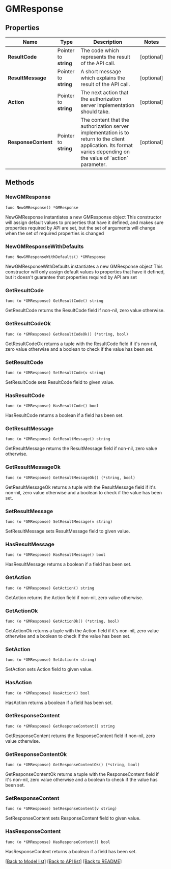 # GMResponse

## Properties

Name | Type | Description | Notes
------------ | ------------- | ------------- | -------------
**ResultCode** | Pointer to **string** | The code which represents the result of the API call. | [optional] 
**ResultMessage** | Pointer to **string** | A short message which explains the result of the API call. | [optional] 
**Action** | Pointer to **string** | The next action that the authorization server implementation should take. | [optional] 
**ResponseContent** | Pointer to **string** | The content that the authorization server implementation is to return to the client application. Its format varies depending on the value of &#x60;action&#x60; parameter.  | [optional] 

## Methods

### NewGMResponse

`func NewGMResponse() *GMResponse`

NewGMResponse instantiates a new GMResponse object
This constructor will assign default values to properties that have it defined,
and makes sure properties required by API are set, but the set of arguments
will change when the set of required properties is changed

### NewGMResponseWithDefaults

`func NewGMResponseWithDefaults() *GMResponse`

NewGMResponseWithDefaults instantiates a new GMResponse object
This constructor will only assign default values to properties that have it defined,
but it doesn't guarantee that properties required by API are set

### GetResultCode

`func (o *GMResponse) GetResultCode() string`

GetResultCode returns the ResultCode field if non-nil, zero value otherwise.

### GetResultCodeOk

`func (o *GMResponse) GetResultCodeOk() (*string, bool)`

GetResultCodeOk returns a tuple with the ResultCode field if it's non-nil, zero value otherwise
and a boolean to check if the value has been set.

### SetResultCode

`func (o *GMResponse) SetResultCode(v string)`

SetResultCode sets ResultCode field to given value.

### HasResultCode

`func (o *GMResponse) HasResultCode() bool`

HasResultCode returns a boolean if a field has been set.

### GetResultMessage

`func (o *GMResponse) GetResultMessage() string`

GetResultMessage returns the ResultMessage field if non-nil, zero value otherwise.

### GetResultMessageOk

`func (o *GMResponse) GetResultMessageOk() (*string, bool)`

GetResultMessageOk returns a tuple with the ResultMessage field if it's non-nil, zero value otherwise
and a boolean to check if the value has been set.

### SetResultMessage

`func (o *GMResponse) SetResultMessage(v string)`

SetResultMessage sets ResultMessage field to given value.

### HasResultMessage

`func (o *GMResponse) HasResultMessage() bool`

HasResultMessage returns a boolean if a field has been set.

### GetAction

`func (o *GMResponse) GetAction() string`

GetAction returns the Action field if non-nil, zero value otherwise.

### GetActionOk

`func (o *GMResponse) GetActionOk() (*string, bool)`

GetActionOk returns a tuple with the Action field if it's non-nil, zero value otherwise
and a boolean to check if the value has been set.

### SetAction

`func (o *GMResponse) SetAction(v string)`

SetAction sets Action field to given value.

### HasAction

`func (o *GMResponse) HasAction() bool`

HasAction returns a boolean if a field has been set.

### GetResponseContent

`func (o *GMResponse) GetResponseContent() string`

GetResponseContent returns the ResponseContent field if non-nil, zero value otherwise.

### GetResponseContentOk

`func (o *GMResponse) GetResponseContentOk() (*string, bool)`

GetResponseContentOk returns a tuple with the ResponseContent field if it's non-nil, zero value otherwise
and a boolean to check if the value has been set.

### SetResponseContent

`func (o *GMResponse) SetResponseContent(v string)`

SetResponseContent sets ResponseContent field to given value.

### HasResponseContent

`func (o *GMResponse) HasResponseContent() bool`

HasResponseContent returns a boolean if a field has been set.


[[Back to Model list]](../README.md#documentation-for-models) [[Back to API list]](../README.md#documentation-for-api-endpoints) [[Back to README]](../README.md)


